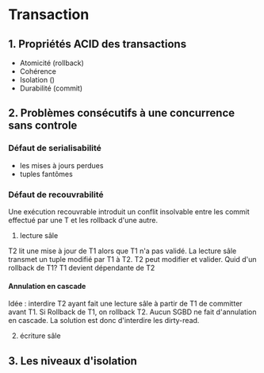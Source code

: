 # Transaction
## 1. Propriétés ACID des transactions
* Atomicité (rollback)
* Cohérence
* Isolation ()
* Durabilité (commit)

## 2. Problèmes consécutifs à une concurrence sans controle
###  Défaut de serialisabilité
  * les mises à jours perdues
  * tuples fantômes

### Défaut de recouvrabilité
  
  Une exécution recouvrable introduit un conflit insolvable entre les commit effectué par une T et les rollback d'une autre.
  
  1. lecture sâle
  
  T2 lit une mise à jour de T1 alors que T1 n'a pas validé. La lecture sâle transmet un tuple modifié par T1 à T2.
  T2 peut modifier et valider. Quid d'un rollback de T1?
  T1 devient dépendante de T2
  
  #### Annulation en cascade
  Idée : interdire T2 ayant fait une lecture sâle à partir de T1 de committer avant T1. Si Rollback de T1, on rollback T2.
  Aucun SGBD ne fait d'annulation en cascade. La solution est donc d'interdire les dirty-read.
  
  
  2. écriture sâle

## 3. Les niveaux d'isolation

